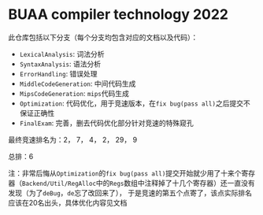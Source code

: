 # BUAA compiler technology 2022
此仓库包括以下分支（每个分支均包含对应的文档以及代码）：
* ``LexicalAnalysis``: 词法分析
* ``SyntaxAnalysis``: 语法分析
* ``ErrorHandling``: 错误处理
* ``MiddleCodeGeneration``: 中间代码生成
* ``MipsCodeGeneration``: ``mips``代码生成
* ``Optimization``: 代码优化，用于竞速版本，在``fix bug(pass all)``之后提交不保证正确性
* ``FinalExam``: 完善，删去代码优化部分针对竞速的特殊窥孔

最终竞速排名为：2， 7， 4， 2， 29， 9

总排：6

注：非常后悔从``Optimization``的``fix bug(pass all)``提交开始就少用了十来个寄存器（``Backend/Util/RegAlloc``中的``Regs``数组中注释掉了十几个寄存器）还一直没有发现（为了``deBug``，``de``忘了改回来了），
于是竞速的第五个点寄了，该点实际排名应该在20名出头，具体优化内容见文档
